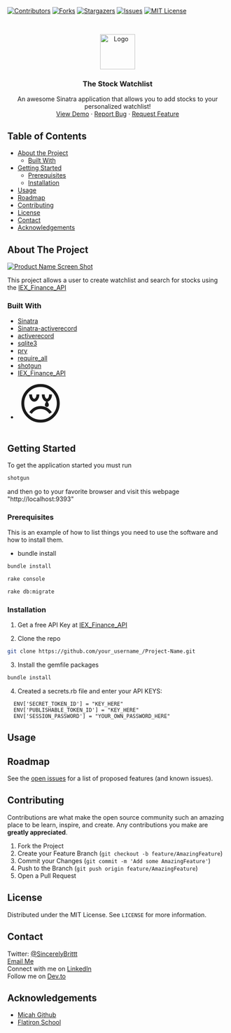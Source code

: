[![Contributors][contributors-shield]][contributors-url]
[![Forks][forks-shield]][forks-url]
[![Stargazers][stars-shield]][stars-url]
[![Issues][issues-shield]][issues-url]
[![MIT License][license-shield]][license-url]


<!-- PROJECT LOGO -->
<br />
<p align="center">
  <a href="https://github.com/othneildrew/Best-README-Template">
    <img src="images/logo.png" alt="Logo" width="80" height="80">
  </a>

  <h3 align="center">The Stock Watchlist</h3>

  <p align="center">
    An awesome Sinatra application that allows you to add stocks to your personalized watchlist!
    <br />
    <a href="https://github.com/othneildrew/Best-README-Template">View Demo</a>
    ·
    <a href="https://github.com/othneildrew/Best-README-Template/issues">Report Bug</a>
    ·
    <a href="https://github.com/othneildrew/Best-README-Template/issues">Request Feature</a>
  </p>
</p>



<!-- TABLE OF CONTENTS -->
## Table of Contents

* [About the Project](#about-the-project)
  * [Built With](#built-with)
* [Getting Started](#getting-started)
  * [Prerequisites](#prerequisites)
  * [Installation](#installation)
* [Usage](#usage)
* [Roadmap](#roadmap)
* [Contributing](#contributing)
* [License](#license)
* [Contact](#contact)
* [Acknowledgements](#acknowledgements)



<!-- ABOUT THE PROJECT -->
## About The Project

[![Product Name Screen Shot][product-screenshot]](https://example.com)

This project allows a user to create watchlist and search for stocks using the [IEX_Finance_API](https://iexcloud.io/)

### Built With
* [Sinatra](http://sinatrarb.com/intro.html)
* [Sinatra-activerecord](https://github.com/sinatra-activerecord/sinatra-activerecord)
* [activerecord](https://rubygems.org/gems/activerecord/versions/5.0.0.1)
* [sqlite3](https://www.sqlite.org/index.html)
* [pry](https://github.com/pry/pry)
* [require_all](https://github.com/jarmo/require_all)
* [shotgun](https://github.com/rtomayko/shotgun)
* [IEX_Finance_API](https://github.com/dblock/iex-ruby-client)
* <span style='font-size:100px;'>&#128546;</span>


<!-- GETTING STARTED -->
## Getting Started

To get the application started you must run

```sh
shotgun
```
and then go to your favorite browser and visit this webpage "http://localhost:9393"

### Prerequisites

This is an example of how to list things you need to use the software and how to install them.
* bundle install
```sh
bundle install
```

```sh
rake console
```

```sh
rake db:migrate
```

### Installation

1. Get a free API Key at [IEX_Finance_API](https://iexcloud.io/)

2. Clone the repo
```sh
git clone https://github.com/your_username_/Project-Name.git
```
3. Install the gemfile packages
```sh
bundle install
```
4. Created a secrets.rb file and enter your API KEYS:
```JS
  ENV['SECRET_TOKEN_ID'] = "KEY_HERE"
  ENV['PUBLISHABLE_TOKEN_ID'] = "KEY_HERE"
  ENV['SESSION_PASSWORD'] = "YOUR_OWN_PASSWORD_HERE"
```
<!-- USAGE EXAMPLES -->
## Usage



<!-- ROADMAP -->
## Roadmap

See the [open issues](https://github.com/SincerelyBrittany/stockTracker/issues) for a list of proposed features (and known issues).



<!-- CONTRIBUTING -->
## Contributing

Contributions are what make the open source community such an amazing place to be learn, inspire, and create. Any contributions you make are **greatly appreciated**.

1. Fork the Project
2. Create your Feature Branch (`git checkout -b feature/AmazingFeature`)
3. Commit your Changes (`git commit -m 'Add some AmazingFeature'`)
4. Push to the Branch (`git push origin feature/AmazingFeature`)
5. Open a Pull Request

<!-- LICENSE -->
## License

Distributed under the MIT License. See `LICENSE` for more information.



<!-- CONTACT -->
## Contact

Twitter: [@SincerelyBrittt](https://twitter.com/SincerelyBrittt)
<br>
[Email Me](sincerelybr@gmail.com)
<br>
Connect with me on [LinkedIn](https://www.linkedin.com/in/sincerelybrittany/)
<br>
Follow me on [Dev.to](https://dev.to/sincerelybrittany)

<!-- ACKNOWLEDGEMENTS -->
## Acknowledgements
* [Micah Github](https://github.com/micahshute)
* [Flatiron School](https://flatironschool.com/)




<!-- MARKDOWN LINKS & IMAGES -->
<!-- https://www.markdownguide.org/basic-syntax/#reference-style-links -->
[contributors-shield]: https://img.shields.io/github/contributors/othneildrew/Best-README-Template.svg?style=flat-square
[contributors-url]: https://github.com/SincerelyBrittany/stockTracker/graphs/contributors
[forks-shield]: https://img.shields.io/github/forks/othneildrew/Best-README-Template.svg?style=flat-square
[forks-url]: https://github.com/SincerelyBrittany/stockTracker/network/members
[stars-shield]: https://img.shields.io/github/stars/othneildrew/Best-README-Template.svg?style=flat-square
[stars-url]: https://github.com/SincerelyBrittany/stockTracker/stargazers
[issues-shield]: https://img.shields.io/github/issues/othneildrew/Best-README-Template.svg?style=flat-square
[issues-url]: https://github.com/SincerelyBrittany/stockTracker/issues
[license-shield]: https://img.shields.io/github/license/othneildrew/Best-README-Template.svg?style=flat-square
[license-url]: https://github.com/SincerelyBrittany/stockTracker/blob/master/LICENSE
[linkedin-shield]: https://img.shields.io/badge/-LinkedIn-black.svg?style=flat-square&logo=linkedin&colorB=555
[linkedin-url]: https://www.linkedin.com/in/sincerelybrittany/
[product-screenshot]: images/screenshot.png
